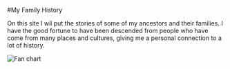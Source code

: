 #My Family History

On this site I wil put the stories of some of my ancestors and their families. I have the good fortune to have been descended from people who have come from many places and cultures, giving me a personal connection to a lot of history.

![Fan chart]("assets/FanChart.svg)